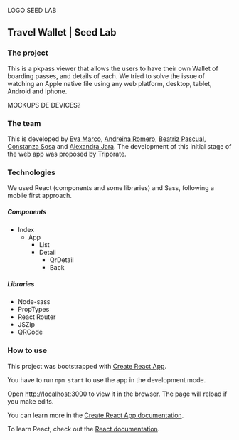 LOGO SEED LAB
<!-- <img src="ruta en nuestro proyecto" alt="Seed Lab logo" height="200px"> -->

## Travel Wallet | Seed Lab ##

### The project ###

This is a pkpass viewer that allows the users to have their own Wallet of boarding passes, and details of each. We tried to solve the issue of watching an Apple native file using any web platform, desktop, tablet, Android and Iphone.

MOCKUPS DE DEVICES?

### The team ###

This is developed by [Eva Marco](https://github.com/EvaMarco), [Andreina Romero](https://github.com/andreina-proyectos), [Beatriz Pascual](https://github.com/pascualbeatriz), [Constanza Sosa](https://github.com/constanza-sosa) and [Alexandra Jara](https://github.com/alexandrajaramz). The development of this initial stage of the web app was proposed by Triporate.

### Technologies ###

We used React (components and some libraries) and Sass, following a mobile first approach.

##### Components #####
- Index 
  - App 
    - List 
    - Detail
      - QrDetail 
      - Back 

##### Libraries #####
- Node-sass
- PropTypes
- React Router
- JSZip
- QRCode

### How to use ###

This project was bootstrapped with [Create React App](https://github.com/facebook/create-react-app).

You have to run `npm start` to use the app in the development mode. 

Open [http://localhost:3000](http://localhost:3000) to view it in the browser. The page will reload if you make edits.

You can learn more in the [Create React App documentation](https://facebook.github.io/create-react-app/docs/getting-started).

To learn React, check out the [React documentation](https://reactjs.org/).